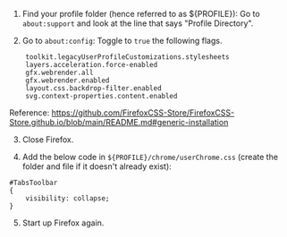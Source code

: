 1. Find your profile folder (hence referred to as ${PROFILE}): 
Go to `about:support` and look at the line that says "Profile Directory".

2. Go to `about:config`:
Toggle to `true` the following flags.
```
    toolkit.legacyUserProfileCustomizations.stylesheets
    layers.acceleration.force-enabled
    gfx.webrender.all
    gfx.webrender.enabled
    layout.css.backdrop-filter.enabled
    svg.context-properties.content.enabled
```

Reference: https://github.com/FirefoxCSS-Store/FirefoxCSS-Store.github.io/blob/main/README.md#generic-installation

3. Close Firefox.

4. Add the below code in `${PROFILE}/chrome/userChrome.css` (create the folder and file if it doesn't already exist):
```
#TabsToolbar
{
    visibility: collapse;
}
```
5. Start up Firefox again.

